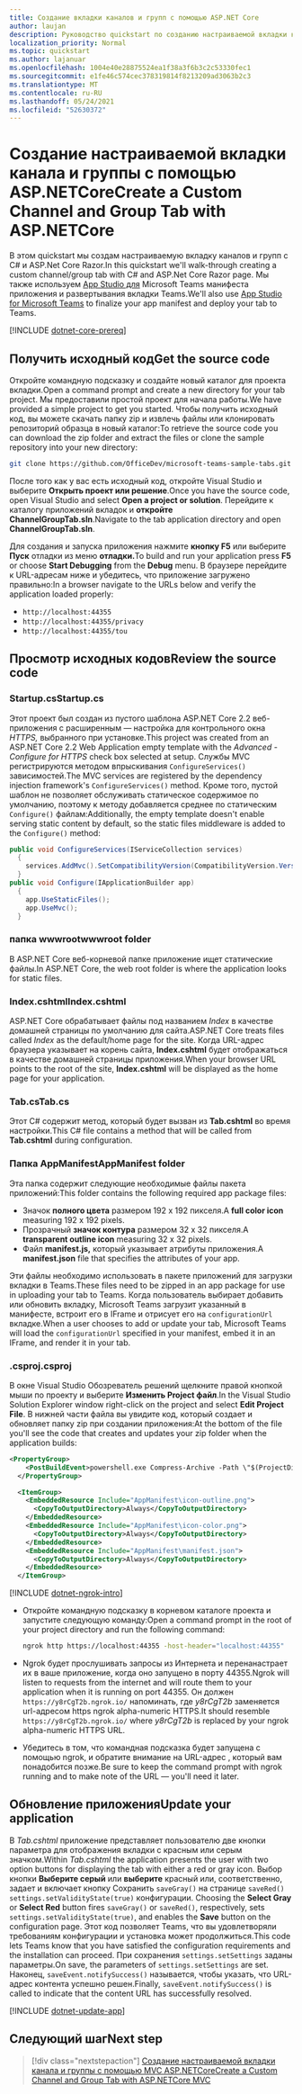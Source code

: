 ```yaml
---
title: Создание вкладки каналов и групп с помощью ASP.NET Core
author: laujan
description: Руководство quickstart по созданию настраиваемой вкладки канала и группы с ASP.NET Core.
localization_priority: Normal
ms.topic: quickstart
ms.author: lajanuar
ms.openlocfilehash: 1004e40e28875524ea1f38a3f6b3c2c53330fec1
ms.sourcegitcommit: e1fe46c574cec378319814f8213209ad3063b2c3
ms.translationtype: MT
ms.contentlocale: ru-RU
ms.lasthandoff: 05/24/2021
ms.locfileid: "52630372"
---
```

# <a name="create-a-custom-channel-and-group-tab-with-aspnetcore"></a><span data-ttu-id="c0da8-103">Создание настраиваемой вкладки канала и группы с помощью ASP.NETCore</span><span class="sxs-lookup"><span data-stu-id="c0da8-103">Create a Custom Channel and Group Tab with ASP.NETCore</span></span>

<span data-ttu-id="c0da8-104">В этом quickstart мы создам настраиваемую вкладку каналов и групп с C# и ASP.Net Core Razor.</span><span class="sxs-lookup"><span data-stu-id="c0da8-104">In this quickstart we'll walk-through creating a custom channel/group tab with C# and ASP.Net Core Razor page.</span></span> <span data-ttu-id="c0da8-105">Мы также используем [App Studio для](~/concepts/build-and-test/app-studio-overview.md) Microsoft Teams манифеста приложения и развертывания вкладки Teams.</span><span class="sxs-lookup"><span data-stu-id="c0da8-105">We'll also use [App Studio for Microsoft Teams](~/concepts/build-and-test/app-studio-overview.md) to finalize your app manifest and deploy your tab to Teams.</span></span>

[!INCLUDE [dotnet-core-prereq](~/includes/tabs/dotnet-core-prereq.md)]

## <a name="get-the-source-code"></a><span data-ttu-id="c0da8-106">Получить исходный код</span><span class="sxs-lookup"><span data-stu-id="c0da8-106">Get the source code</span></span>

<span data-ttu-id="c0da8-107">Откройте командную подсказку и создайте новый каталог для проекта вкладки.</span><span class="sxs-lookup"><span data-stu-id="c0da8-107">Open a command prompt and create a new directory for your tab project.</span></span> <span data-ttu-id="c0da8-108">Мы предоставили простой проект для начала работы.</span><span class="sxs-lookup"><span data-stu-id="c0da8-108">We have provided a simple project to get you started.</span></span> <span data-ttu-id="c0da8-109">Чтобы получить исходный код, вы можете скачать папку zip и извлечь файлы или клонировать репозиторий образца в новый каталог:</span><span class="sxs-lookup"><span data-stu-id="c0da8-109">To retrieve the source code you can download the zip folder and extract the files or clone the sample repository into your new directory:</span></span>

```bash
git clone https://github.com/OfficeDev/microsoft-teams-sample-tabs.git
```

<span data-ttu-id="c0da8-110">После того как у вас есть исходный код, откройте Visual Studio и выберите **Открыть проект или решение**.</span><span class="sxs-lookup"><span data-stu-id="c0da8-110">Once you have the source code, open Visual Studio and select **Open a project or solution**.</span></span> <span data-ttu-id="c0da8-111">Перейдите к каталогу приложений вкладок и **откройте ChannelGroupTab.sln**.</span><span class="sxs-lookup"><span data-stu-id="c0da8-111">Navigate to the tab application directory and open **ChannelGroupTab.sln**.</span></span>

<span data-ttu-id="c0da8-112">Для создания и запуска приложения нажмите **кнопку F5** или выберите **Пуск** отладки из меню **отладки.**</span><span class="sxs-lookup"><span data-stu-id="c0da8-112">To build and run your application press **F5** or choose **Start Debugging** from the **Debug** menu.</span></span> <span data-ttu-id="c0da8-113">В браузере перейдите к URL-адресам ниже и убедитесь, что приложение загружено правильно:</span><span class="sxs-lookup"><span data-stu-id="c0da8-113">In a browser navigate to the URLs below and verify the application loaded properly:</span></span>

- `http://localhost:44355`
- `http://localhost:44355/privacy`
- `http://localhost:44355/tou`

## <a name="review-the-source-code"></a><span data-ttu-id="c0da8-114">Просмотр исходных кодов</span><span class="sxs-lookup"><span data-stu-id="c0da8-114">Review the source code</span></span>

### <a name="startupcs"></a><span data-ttu-id="c0da8-115">Startup.cs</span><span class="sxs-lookup"><span data-stu-id="c0da8-115">Startup.cs</span></span>

<span data-ttu-id="c0da8-116">Этот проект был создан из пустого шаблона ASP.NET Core 2.2 веб-приложения с расширенным — настройка для контрольного окна *HTTPS,* выбранного при установке.</span><span class="sxs-lookup"><span data-stu-id="c0da8-116">This project was created from an ASP.NET Core 2.2 Web Application empty template with the *Advanced - Configure for HTTPS* check box selected at setup.</span></span> <span data-ttu-id="c0da8-117">Службы MVC регистрируются методом впрыскивания `ConfigureServices()` зависимостей.</span><span class="sxs-lookup"><span data-stu-id="c0da8-117">The MVC services are registered by the dependency injection framework's `ConfigureServices()` method.</span></span> <span data-ttu-id="c0da8-118">Кроме того, пустой шаблон не позволяет обслуживать статическое содержимое по умолчанию, поэтому к методу добавляется среднее по статическим `Configure()` файлам:</span><span class="sxs-lookup"><span data-stu-id="c0da8-118">Additionally, the empty template doesn't enable serving static content by default, so the static files middleware is added to the `Configure()` method:</span></span>

```csharp
public void ConfigureServices(IServiceCollection services)
  {
    services.AddMvc().SetCompatibilityVersion(CompatibilityVersion.Version_2_2);
  }
public void Configure(IApplicationBuilder app)
  {
    app.UseStaticFiles();
    app.UseMvc();
  }
```

### <a name="wwwroot-folder"></a><span data-ttu-id="c0da8-119">папка wwwroot</span><span class="sxs-lookup"><span data-stu-id="c0da8-119">wwwroot folder</span></span>

<span data-ttu-id="c0da8-120">В ASP.NET Core веб-корневой папке приложение ищет статические файлы.</span><span class="sxs-lookup"><span data-stu-id="c0da8-120">In ASP.NET Core, the web root folder is where the application looks for static files.</span></span>

### <a name="indexcshtml"></a><span data-ttu-id="c0da8-121">Index.cshtml</span><span class="sxs-lookup"><span data-stu-id="c0da8-121">Index.cshtml</span></span>

<span data-ttu-id="c0da8-122">ASP.NET Core обрабатывает файлы под названием *Index* в качестве домашней страницы по умолчанию для сайта.</span><span class="sxs-lookup"><span data-stu-id="c0da8-122">ASP.NET Core treats files called *Index* as the default/home page for the site.</span></span> <span data-ttu-id="c0da8-123">Когда URL-адрес браузера указывает на корень сайта, **Index.cshtml** будет отображаться в качестве домашней страницы приложения.</span><span class="sxs-lookup"><span data-stu-id="c0da8-123">When your browser URL points to the root of the site, **Index.cshtml** will be displayed as the home page for your application.</span></span>

### <a name="tabcs"></a><span data-ttu-id="c0da8-124">Tab.cs</span><span class="sxs-lookup"><span data-stu-id="c0da8-124">Tab.cs</span></span>

<span data-ttu-id="c0da8-125">Этот C# содержит метод, который будет вызван из **Tab.cshtml** во время настройки.</span><span class="sxs-lookup"><span data-stu-id="c0da8-125">This C# file contains a method that will be called from **Tab.cshtml** during configuration.</span></span>

### <a name="appmanifest-folder"></a><span data-ttu-id="c0da8-126">Папка AppManifest</span><span class="sxs-lookup"><span data-stu-id="c0da8-126">AppManifest folder</span></span>

<span data-ttu-id="c0da8-127">Эта папка содержит следующие необходимые файлы пакета приложений:</span><span class="sxs-lookup"><span data-stu-id="c0da8-127">This folder contains the following required app package files:</span></span>

- <span data-ttu-id="c0da8-128">Значок **полного цвета** размером 192 x 192 пикселя.</span><span class="sxs-lookup"><span data-stu-id="c0da8-128">A **full color icon** measuring 192 x 192 pixels.</span></span>
- <span data-ttu-id="c0da8-129">Прозрачный **значок контура** размером 32 x 32 пикселя.</span><span class="sxs-lookup"><span data-stu-id="c0da8-129">A **transparent outline icon** measuring 32 x 32 pixels.</span></span>
- <span data-ttu-id="c0da8-130">Файл **manifest.js,** который указывает атрибуты приложения.</span><span class="sxs-lookup"><span data-stu-id="c0da8-130">A **manifest.json** file that specifies the attributes of your app.</span></span>

<span data-ttu-id="c0da8-131">Эти файлы необходимо использовать в пакете приложений для загрузки вкладки в Teams.</span><span class="sxs-lookup"><span data-stu-id="c0da8-131">These files need to be zipped in an app package for use in uploading your tab to Teams.</span></span> <span data-ttu-id="c0da8-132">Когда пользователь выбирает добавить или обновить вкладку, Microsoft Teams загрузит указанный в манифесте, встроит его в IFrame и отрисует его на `configurationUrl` вкладке.</span><span class="sxs-lookup"><span data-stu-id="c0da8-132">When a user chooses to add or update your tab, Microsoft Teams will load the `configurationUrl` specified in your manifest, embed it in an IFrame, and render it in your tab.</span></span>

### <a name="csproj"></a><span data-ttu-id="c0da8-133">.csproj</span><span class="sxs-lookup"><span data-stu-id="c0da8-133">.csproj</span></span>

<span data-ttu-id="c0da8-134">В окне Visual Studio Обозреватель решений щелкните правой кнопкой мыши по проекту и выберите **Изменить Project файл**.</span><span class="sxs-lookup"><span data-stu-id="c0da8-134">In the Visual Studio Solution Explorer window right-click on the project and select **Edit Project File**.</span></span> <span data-ttu-id="c0da8-135">В нижней части файла вы увидите код, который создает и обновляет папку zip при создании приложения:</span><span class="sxs-lookup"><span data-stu-id="c0da8-135">At the bottom of the file you'll see the code that creates and updates your zip folder when the application builds:</span></span>

```xml
<PropertyGroup>
    <PostBuildEvent>powershell.exe Compress-Archive -Path \"$(ProjectDir)AppManifest\*\" -DestinationPath \"$(TargetDir)tab.zip\" -Force</PostBuildEvent>
  </PropertyGroup>

  <ItemGroup>
    <EmbeddedResource Include="AppManifest\icon-outline.png">
      <CopyToOutputDirectory>Always</CopyToOutputDirectory>
    </EmbeddedResource>
    <EmbeddedResource Include="AppManifest\icon-color.png">
      <CopyToOutputDirectory>Always</CopyToOutputDirectory>
    </EmbeddedResource>
    <EmbeddedResource Include="AppManifest\manifest.json">
      <CopyToOutputDirectory>Always</CopyToOutputDirectory>
    </EmbeddedResource>
  </ItemGroup>
```

[!INCLUDE [dotnet-ngrok-intro](~/includes/tabs/dotnet-ngrok-intro.md)]

- <span data-ttu-id="c0da8-136">Откройте командную подсказку в корневом каталоге проекта и запустите следующую команду:</span><span class="sxs-lookup"><span data-stu-id="c0da8-136">Open a command prompt in the root of your project directory and run the following command:</span></span>

    ```bash
    ngrok http https://localhost:44355 -host-header="localhost:44355"
    ```

- <span data-ttu-id="c0da8-137">Ngrok будет прослушивать запросы из Интернета и перенанастрает их в ваше приложение, когда оно запущено в порту 44355.</span><span class="sxs-lookup"><span data-stu-id="c0da8-137">Ngrok will listen to requests from the internet and will route them to your application when it is running on port 44355.</span></span> <span data-ttu-id="c0da8-138">Он должен `https://y8rCgT2b.ngrok.io/` напоминать, где *y8rCgT2b* заменяется url-адресом https ngrok alpha-numeric HTTPS.</span><span class="sxs-lookup"><span data-stu-id="c0da8-138">It should resemble `https://y8rCgT2b.ngrok.io/` where *y8rCgT2b* is replaced by your ngrok alpha-numeric HTTPS URL.</span></span>

- <span data-ttu-id="c0da8-139">Убедитесь в том, что командная подсказка будет запущена с помощью ngrok, и обратите внимание на URL-адрес , который вам понадобится позже.</span><span class="sxs-lookup"><span data-stu-id="c0da8-139">Be sure to keep the command prompt with ngrok running and to make note of the URL — you'll need it later.</span></span>

## <a name="update-your-application"></a><span data-ttu-id="c0da8-140">Обновление приложения</span><span class="sxs-lookup"><span data-stu-id="c0da8-140">Update your application</span></span>

<span data-ttu-id="c0da8-141">В *Tab.cshtml* приложение представляет пользователю две кнопки параметра для отображения вкладки с красным или серым значком.</span><span class="sxs-lookup"><span data-stu-id="c0da8-141">Within *Tab.cshtml* the application presents the user with two option buttons for displaying the tab with either a red or gray icon.</span></span> <span data-ttu-id="c0da8-142">Выбор кнопки **Выберите серый** или **выберите** красный или, соответственно, задает и включает кнопку Сохранить `saveGray()` на странице `saveRed()` `settings.setValidityState(true)` конфигурации. </span><span class="sxs-lookup"><span data-stu-id="c0da8-142">Choosing the **Select Gray** or **Select Red** button fires `saveGray()` or `saveRed()`, respectively, sets `settings.setValidityState(true)`, and enables the **Save** button on the configuration page.</span></span> <span data-ttu-id="c0da8-143">Этот код позволяет Teams, что вы удовлетворяли требованиям конфигурации и установка может продолжиться.</span><span class="sxs-lookup"><span data-stu-id="c0da8-143">This code lets Teams know that you have satisfied the configuration requirements and the installation can proceed.</span></span> <span data-ttu-id="c0da8-144">При сохранения `settings.setSettings` заданы параметры.</span><span class="sxs-lookup"><span data-stu-id="c0da8-144">On save, the parameters of `settings.setSettings` are set.</span></span> <span data-ttu-id="c0da8-145">Наконец, `saveEvent.notifySuccess()` называется, чтобы указать, что URL-адрес контента успешно решен.</span><span class="sxs-lookup"><span data-stu-id="c0da8-145">Finally, `saveEvent.notifySuccess()` is called to indicate that the content URL has successfully resolved.</span></span>

[!INCLUDE [dotnet-update-app](~/includes/tabs/dotnet-update-chan-grp-app.md)]

## <a name="next-step"></a><span data-ttu-id="c0da8-146">Следующий шаг</span><span class="sxs-lookup"><span data-stu-id="c0da8-146">Next step</span></span>

> [!div class="nextstepaction"]
> [<span data-ttu-id="c0da8-147">Создание настраиваемой вкладки канала и группы с помощью MVC ASP.NETCore</span><span class="sxs-lookup"><span data-stu-id="c0da8-147">Create a Custom Channel and Group Tab with ASP.NETCore MVC</span></span>](~/tabs/quickstarts/create-channel-group-tab-dotnet-core-mvc.md)
